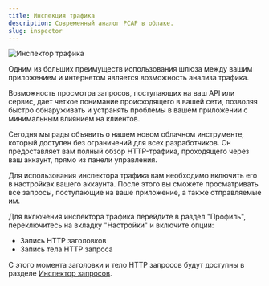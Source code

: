 ```yaml
---
title: Инспекция трафика
description: Современный аналог PCAP в облаке.
slug: inspector
---
```


![Инспектор трафика](/img/inspector.png)

Одним из больших преимуществ использования шлюза между вашим приложением и интернетом является возможность анализа трафика.

Возможность просмотра запросов, поступающих на ваш API или сервис, дает четкое понимание происходящего в вашей сети, позволяя быстро обнаруживать и устранять проблемы в вашем приложении с минимальным влиянием на клиентов.

Сегодня мы рады объявить о нашем новом облачном инструменте, который доступен без ограничений для всех разработчиков.
Он предоставляет вам полный обзор HTTP-трафика, проходящего через ваш аккаунт, прямо из панели управления.

<!-- truncate -->

Для использования инспектора трафика вам необходимо включить его в настройках вашего аккаунта. После этого вы сможете просматривать все запросы, поступающие на ваше приложение, а также отправляемые им.

Для включения инспектора трафика перейдите в раздел "Профиль", переключитесь на вкладку "Настройки" и включите опции:

 * Запись HTTP заголовков
 * Запись тела HTTP запроса

С этого момента заголовки и тело HTTP запросов будут доступны в разделе [Инспектор запросов](https://cloudpub.ru/dashboard/logs/).
